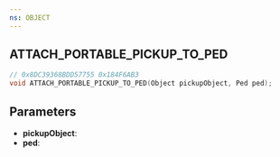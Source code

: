 ```yaml
---
ns: OBJECT
---
```

## ATTACH_PORTABLE_PICKUP_TO_PED

```c
// 0x8DC39368BDD57755 0x184F6AB3
void ATTACH_PORTABLE_PICKUP_TO_PED(Object pickupObject, Ped ped);
```


## Parameters
* **pickupObject**: 
* **ped**: 

